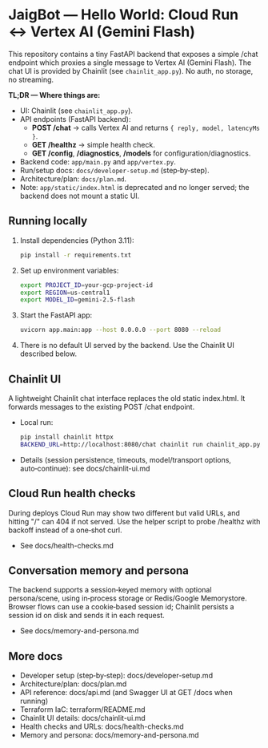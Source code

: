 # JaigBot — Hello World: Cloud Run ↔ Vertex AI (Gemini Flash)

This repository contains a tiny FastAPI backend that exposes a simple /chat endpoint which proxies a single message to Vertex AI (Gemini Flash). The chat UI is provided by Chainlit (see `chainlit_app.py`).  No auth, no storage, no streaming.

**TL;DR — Where things are:**

- UI: Chainlit (see `chainlit_app.py`).
- API endpoints (FastAPI backend):
  - **POST /chat** → calls Vertex AI and returns `{ reply, model, latencyMs }`.
  - **GET  /healthz** → simple health check.
  - **GET  /config**, **/diagnostics**, **/models** for configuration/diagnostics.
- Backend code: `app/main.py` and `app/vertex.py`.
- Run/setup docs: `docs/developer-setup.md` (step‑by‑step).
- Architecture/plan: `docs/plan.md`.
- Note: `app/static/index.html` is deprecated and no longer served; the backend does not mount a static UI.

## Running locally

1. Install dependencies (Python 3.11):
   ```bash
   pip install -r requirements.txt
   ```
2. Set up environment variables:
   ```bash
   export PROJECT_ID=your-gcp-project-id
   export REGION=us-central1
   export MODEL_ID=gemini-2.5-flash
   ```
3. Start the FastAPI app:
   ```bash
   uvicorn app.main:app --host 0.0.0.0 --port 8080 --reload
   ```
4. There is no default UI served by the backend. Use the Chainlit UI described below.

## Chainlit UI

A lightweight Chainlit chat interface replaces the old static index.html. It forwards messages to the existing POST /chat endpoint.

- Local run:
  ```bash
  pip install chainlit httpx
  BACKEND_URL=http://localhost:8080/chat chainlit run chainlit_app.py
  ```
- Details (session persistence, timeouts, model/transport options, auto‑continue): see docs/chainlit-ui.md

## Cloud Run health checks
During deploys Cloud Run may show two different but valid URLs, and hitting "/" can 404 if not served. Use the helper script to probe /healthz with backoff instead of a one‑shot curl.

- See docs/health-checks.md

## Conversation memory and persona
The backend supports a session‑keyed memory with optional persona/scene, using in‑process storage or Redis/Google Memorystore. Browser flows can use a cookie‑based session id; Chainlit persists a session id on disk and sends it in each request.

- See docs/memory-and-persona.md

## More docs
- Developer setup (step‑by‑step): docs/developer-setup.md
- Architecture/plan: docs/plan.md
- API reference: docs/api.md (and Swagger UI at GET /docs when running)
- Terraform IaC: terraform/README.md
- Chainlit UI details: docs/chainlit-ui.md
- Health checks and URLs: docs/health-checks.md
- Memory and persona: docs/memory-and-persona.md
